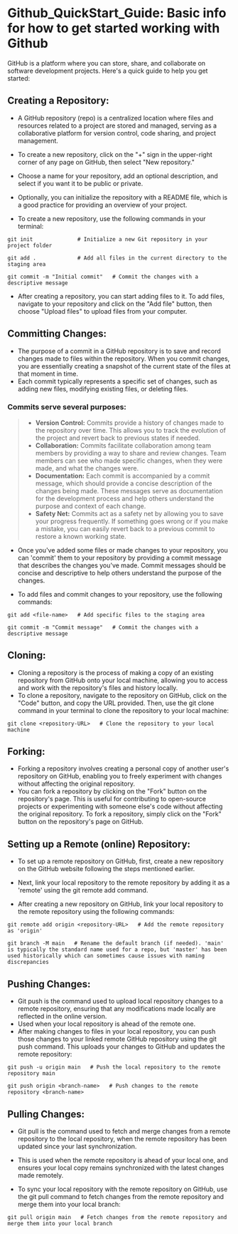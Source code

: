 # Github_QuickStart_Guide: Basic info for how to get started working with Github
GitHub is a platform where you can store, share, and collaborate on software development projects. Here's a quick guide to help you get started:
 

 
## Creating a Repository:
- A GitHub repository (repo) is a centralized location where files and resources related to a project are stored and managed, serving as a collaborative platform for version control, code sharing, and project management.

- To create a new repository, click on the "+" sign in the upper-right corner of any page on GitHub, then select "New repository."
- Choose a name for your repository, add an optional description, and select if you want it to be public or private.
- Optionally, you can initialize the repository with a README file, which is a good practice for providing an overview of your project.

- To create a new repository, use the following commands in your terminal:

`git init              # Initialize a new Git repository in your project folder`

`git add .             # Add all files in the current directory to the staging area`

`git commit -m "Initial commit"   # Commit the changes with a descriptive message`
 
- After creating a repository, you can start adding files to it. To add files, navigate to your repository and click on the "Add file" button, then choose "Upload files" to upload files from your computer.


## Committing Changes:
- The purpose of a commit in a GitHub repository is to save and record changes made to files within the repository. When you commit changes, you are essentially creating a snapshot of the current state of the files at that moment in time. 
- Each commit typically represents a specific set of changes, such as adding new files, modifying existing files, or deleting files.

### Commits serve several purposes:
> - **Version Control:** Commits provide a history of changes made to the repository over time. This allows you to track the evolution of the project and revert back to previous states if needed.
> - **Collaboration:** Commits facilitate collaboration among team members by providing a way to share and review changes. Team members can see who made specific changes, when they were made, and what the changes were.
> - **Documentation:** Each commit is accompanied by a commit message, which should provide a concise description of the changes being made. These messages serve as documentation for the development process and help others understand the purpose and context of each change.
> - **Safety Net:** Commits act as a safety net by allowing you to save your progress frequently. If something goes wrong or if you make a mistake, you can easily revert back to a previous commit to restore a known working state.

- Once you've added some files or made changes to your repository, you can 'commit' them to your repository by providing a commit message that describes the changes you've made. Commit messages should be concise and descriptive to help others understand the purpose of the changes.

- To add files and commit changes to your repository, use the following commands:

`git add <file-name>   # Add specific files to the staging area`

`git commit -m "Commit message"   # Commit the changes with a descriptive message`


## Cloning:
- Cloning a repository is the process of making a copy of an existing repository from GitHub onto your local machine, allowing you to access and work with the repository's files and history locally.
- To clone a repository, navigate to the repository on GitHub, click on the "Code" button, and copy the URL provided. Then, use the git clone command in your terminal to clone the repository to your local machine:

`git clone <repository-URL>   # Clone the repository to your local machine`


## Forking:
- Forking a repository involves creating a personal copy of another user's repository on GitHub, enabling you to freely experiment with changes without affecting the original repository.
- You can fork a repository by clicking on the "Fork" button on the repository's page. This is useful for contributing to open-source projects or experimenting with someone else's code without affecting the original repository.
To fork a repository, simply click on the "Fork" button on the repository's page on GitHub.


## Setting up a Remote (online) Repository:
- To set up a remote repository on GitHub, first, create a new repository on the GitHub website following the steps mentioned earlier.
- Next, link your local repository to the remote repository by adding it as a 'remote' using the git remote add command. 

- After creating a new repository on GitHub, link your local repository to the remote repository using the following commands:

`git remote add origin <repository-URL>   # Add the remote repository as 'origin'`

`git branch -M main   # Rename the default branch (if needed). 'main' is typically the standard name used for a repo, but 'master' has been used historically which can sometimes cause issues with naming discrepancies`


## Pushing Changes:
- Git push is the command used to upload local repository changes to a remote repository, ensuring that any modifications made locally are reflected in the online version.
- Used when your local repository is ahead of the remote one.
- After making changes to files in your local repository, you can push those changes to your linked remote GitHub repository using the git push command. This uploads your changes to GitHub and updates the remote repository:

`git push -u origin main   # Push the local repository to the remote repository main`

`git push origin <branch-name>   # Push changes to the remote repository <branch-name>`



## Pulling Changes:
- Git pull is the command used to fetch and merge changes from a remote repository to the local repository, when the remote repository has been updated since your last synchronization. 
- This is used when the remote repository is ahead of your local one, and ensures your local copy remains synchronized with the latest changes made remotely.

- To sync your local repository with the remote repository on GitHub, use the git pull command to fetch changes from the remote repository and merge them into your local branch:

`git pull origin main   # Fetch changes from the remote repository and merge them into your local branch`

